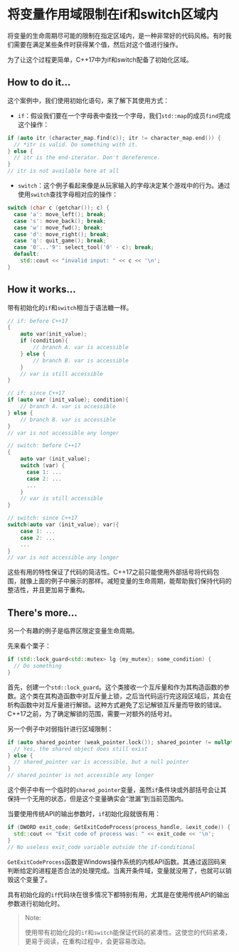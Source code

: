 # 将变量作用域限制在if和switch区域内

将变量的生命周期尽可能的限制在指定区域内，是一种非常好的代码风格。有时我们需要在满足某些条件时获得某个值，然后对这个值进行操作。

为了让这个过程更简单，C++17中为if和switch配备了初始化区域。

## How to do it...

这个案例中，我们使用初始化语句，来了解下其使用方式：

- `if`：假设我们要在一个字母表中查找一个字母，我们`std::map`的成员`find`完成这个操作：

```c++
if (auto itr (character_map.find(c)); itr != character_map.end()) {
  // *itr is valid. Do something with it.
} else {
  // itr is the end-iterator. Don't dereference.
}
// itr is not available here at all
```

- `switch`：这个例子看起来像是从玩家输入的字母决定某个游戏中的行为。通过使用`switch`查找字母相对应的操作：

```c++
switch (char c (getchar()); c) {
  case 'a': move_left(); break;
  case 's': move_back(); break;
  case 'w': move_fwd(); break;
  case 'd': move_right(); break;
  case 'q': quit_game(); break;
  case '0'...'9': select_tool('0' - c); break;
  default:
    std::cout << "invalid input: " << c << '\n';
}
```

## How it works...

带有初始化的`if`和`switch`相当于语法糖一样。

```c++
// if: before C++17
{
    auto var(init_value);
    if (condition){
        // branch A. var is accessible
    } else {
        // branch B. var is accessible
    }
    // var is still accessible
}
```

```c++
// if: since C++17
if (auto var (init_value); condition){
    // branch A. var is accessible
} else {
    // branch B. var is accessible
}
// var is not accessible any longer
```

```c++
// switch: before C++17
{
    auto var (init_value);
    switch (var) {
      case 1: ...
      case 2: ...
      ...
    }
    // var is still accessible
}
```

```c++
// switch: since C++17
switch(auto var (init_value); var){
    case 1: ...
    case 2: ...
    ...
}
// var is not accessible any longer
```

这些有用的特性保证了代码的简洁性。C++17之前只能使用外部括号将代码包围，就像上面的例子中展示的那样。减短变量的生命周期，能帮助我们保持代码的整洁性，并且更加易于重构。

## There's more...

另一个有趣的例子是临界区限定变量生命周期。

先来看个栗子：

```c++
if (std::lock_guard<std::mutex> lg {my_mutex}; some_condition) {
  // Do something
}
```

首先，创建一个`std::lock_guard`。这个类接收一个互斥量和作为其构造函数的参数。这个类在其构造函数中对互斥量上锁，之后当代码运行完这段区域后，其会在析构函数中对互斥量进行解锁。这种方式避免了忘记解锁互斥量而导致的错误。C++17之前，为了确定解锁的范围，需要一对额外的括号对。

另一个例子中对弱指针进行区域限制：

```c++
if (auto shared_pointer (weak_pointer.lock()); shared_pointer != nullptr) {
  // Yes, the shared object does still exist
} else {
  // shared_pointer var is accessible, but a null pointer
}
// shared_pointer is not accessible any longer
```

这个例子中有一个临时的`shared_pointer`变量，虽然`if`条件块或外部括号会让其保持一个无用的状态，但是这个变量确实会“泄漏”到当前范围内。

当要使用传统API的输出参数时，`if`初始化段就很有用：

```c++
if (DWORD exit_code; GetExitCodeProcess(process_handle, &exit_code)) {
  std::cout << "Exit code of process was: " << exit_code << '\n';
}
// No useless exit_code variable outside the if-conditional
```

`GetExitCodeProcess`函数是Windows操作系统的内核API函数。其通过返回码来判断给定的进程是否合法的处理完成。当离开条件域，变量就没用了，也就可以销毁这个变量了。

具有初始化段的`if`代码块在很多情况下都特别有用，尤其是在使用传统API的输出参数进行初始化时。

> Note:
>
> 使用带有初始化段的`if`和`switch`能保证代码的紧凑性。这使您的代码紧凑，更易于阅读，在重构过程中，会更容易改动。



